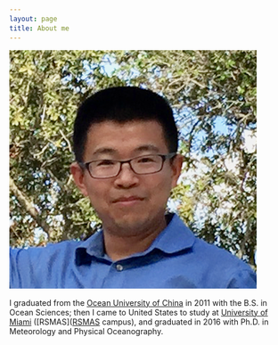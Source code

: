 ```yaml
---
layout: page
title: About me
---
```


![Peng](/img/Peng_Wang.png)

I graduated from the [Ocean University of China](http://www.ouc.edu.cn) in 2011 with the B.S. in Ocean Sciences; then I came to United States to study at [University of Miami](http://www.miami.edu) ([RSMAS](<a href="http://www.rsmas.miami.edu" target="_blank">RSMAS</a> campus), and graduated in 2016 with Ph.D. in Meteorology and Physical Oceanography.
